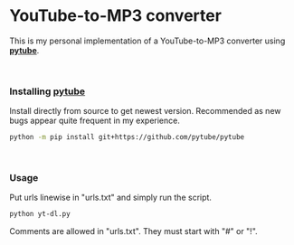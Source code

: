 # YouTube-to-MP3 converter #

This is my personal implementation of a YouTube-to-MP3 converter using **[pytube](https://github.com/pytube/pytube)**.  
 
&nbsp;
&nbsp;
### Installing **[pytube](https://github.com/pytube/pytube)** ###
Install directly from source to get newest version. Recommended as new bugs appear quite frequent in my experience. 
```bash
python -m pip install git+https://github.com/pytube/pytube
```

&nbsp;
&nbsp;
### Usage ###
Put urls linewise in "urls.txt" and simply run the script.
```bash
python yt-dl.py
```
Comments are allowed in "urls.txt". They must start with "#" or "!".
